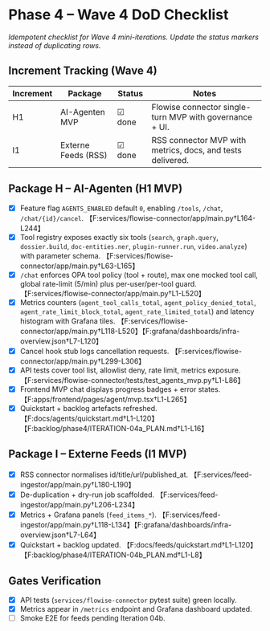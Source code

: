 # Phase 4 – Wave 4 DoD Checklist

_Idempotent checklist for Wave 4 mini-iterations. Update the status markers
instead of duplicating rows._

## Increment Tracking (Wave 4)

| Increment | Package | Status | Notes |
| --- | --- | --- | --- |
| H1 | AI-Agenten MVP | ☑ done | Flowise connector single-turn MVP with governance + UI. |
| I1 | Externe Feeds (RSS) | ☑ done | RSS connector MVP with metrics, docs, and tests delivered. |

## Package H – AI-Agenten (H1 MVP)

- [x] Feature flag `AGENTS_ENABLED` default `0`, enabling `/tools`, `/chat`,
  `/chat/{id}/cancel`. 【F:services/flowise-connector/app/main.py†L164-L244】
- [x] Tool registry exposes exactly six tools (`search`, `graph.query`,
  `dossier.build`, `doc-entities.ner`, `plugin-runner.run`, `video.analyze`)
  with parameter schema. 【F:services/flowise-connector/app/main.py†L63-L165】
- [x] `/chat` enforces OPA tool policy (tool + route), max one mocked tool call,
  global rate-limit (5/min) plus per-user/per-tool guard. 【F:services/flowise-connector/app/main.py†L1-L520】
- [x] Metrics counters (`agent_tool_calls_total`, `agent_policy_denied_total`,
  `agent_rate_limit_block_total`, `agent_rate_limited_total`) and latency histogram with Grafana tiles. 【F:services/flowise-connector/app/main.py†L118-L520】【F:grafana/dashboards/infra-overview.json†L7-L120】
- [x] Cancel hook stub logs cancellation requests. 【F:services/flowise-connector/app/main.py†L299-L306】
- [x] API tests cover tool list, allowlist deny, rate limit, metrics exposure.
    【F:services/flowise-connector/tests/test_agents_mvp.py†L1-L86】
- [x] Frontend MVP chat displays progress badges + error states. 【F:apps/frontend/pages/agent/mvp.tsx†L1-L265】
- [x] Quickstart + backlog artefacts refreshed. 【F:docs/agents/quickstart.md†L1-L120】【F:backlog/phase4/ITERATION-04a_PLAN.md†L1-L16】

## Package I – Externe Feeds (I1 MVP)

- [x] RSS connector normalises id/title/url/published_at. 【F:services/feed-ingestor/app/main.py†L180-L190】
- [x] De-duplication + dry-run job scaffolded. 【F:services/feed-ingestor/app/main.py†L206-L234】
- [x] Metrics + Grafana panels (`feed_items_*`). 【F:services/feed-ingestor/app/main.py†L118-L134】【F:grafana/dashboards/infra-overview.json†L7-L64】
- [x] Quickstart + backlog updated. 【F:docs/feeds/quickstart.md†L1-L120】【F:backlog/phase4/ITERATION-04b_PLAN.md†L1-L8】

## Gates Verification

- [x] API tests (`services/flowise-connector` pytest suite) green locally.
- [x] Metrics appear in `/metrics` endpoint and Grafana dashboard updated.
- [ ] Smoke E2E for feeds pending Iteration 04b.
